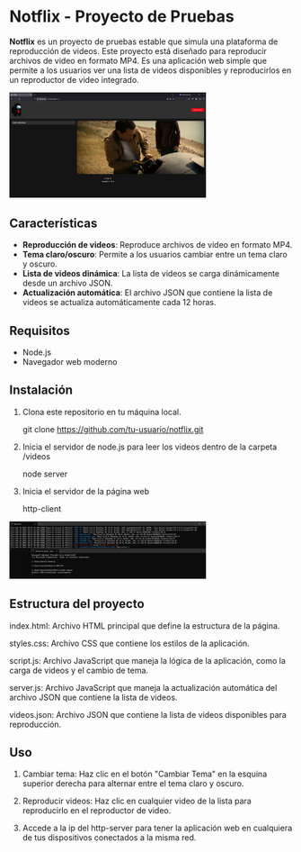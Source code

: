 # Notflix - Proyecto de Pruebas

**Notflix** es un proyecto de pruebas estable que simula una plataforma de reproducción de videos. Este proyecto está diseñado para reproducir archivos de video en formato MP4. Es una aplicación web simple que permite a los usuarios ver una lista de videos disponibles y reproducirlos en un reproductor de video integrado.

<img src="images/test.png" width="350">

## Características

- **Reproducción de videos**: Reproduce archivos de video en formato MP4.
- **Tema claro/oscuro**: Permite a los usuarios cambiar entre un tema claro y oscuro.
- **Lista de videos dinámica**: La lista de videos se carga dinámicamente desde un archivo JSON.
- **Actualización automática**: El archivo JSON que contiene la lista de videos se actualiza automáticamente cada 12 horas.

## Requisitos

- Node.js
- Navegador web moderno

## Instalación

1. Clona este repositorio en tu máquina local.
   
   git clone https://github.com/tu-usuario/notflix.git

2. Inicia el servidor de node.js para leer los videos dentro de la carpeta /videos
    
    node server

3. Inicia el servidor de la página web

    http-client

<img src="images/terminal.png" width="350">

## Estructura del proyecto

index.html: Archivo HTML principal que define la estructura de la página.

styles.css: Archivo CSS que contiene los estilos de la aplicación.

script.js: Archivo JavaScript que maneja la lógica de la aplicación, como la carga de videos y el cambio de tema.

server.js: Archivo JavaScript que maneja la actualización automática del archivo JSON que contiene la lista de videos.

videos.json: Archivo JSON que contiene la lista de videos disponibles para reproducción.

## Uso

1. Cambiar tema: Haz clic en el botón "Cambiar Tema" en la esquina superior derecha para alternar entre el tema claro y oscuro.

2. Reproducir videos: Haz clic en cualquier video de la lista para reproducirlo en el reproductor de video.

3. Accede a la ip del http-server para tener la aplicación web en cualquiera de tus dispositivos conectados a la misma red.